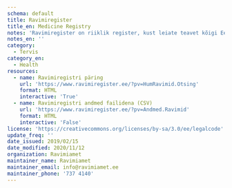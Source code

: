 ```yaml
---
schema: default
title: Ravimiregister
title_en: Medicine Registry
notes: 'Ravimiregister on riiklik register, kust leiate teavet kõigi Eestis müügil olevate ravimite ning nende erinevate pakendite kohta. Lisaks ravimi põhiandmetele, nagu toimeaine, ravimvorm ja tugevus, on registris kirjas ka ravimi soodustuse info, Eestis kehtiv piirhind ning viimane kuupäev, mil ravimit Eestisse toodi. Müügiloaga ravimite juurde on lisatud ravimi omaduste kokkuvõte (SPC), pakendi infoleht (PIL) ja pakendimärgistuse tekst.'
notes_en: ''
category:
  - Tervis
category_en:
  - Health
resources:
  - name: Ravimiregistri päring
    url: 'https://www.ravimiregister.ee/?pv=HumRavimid.Otsing'
    format: HTML
    interactive: 'True'
  - name: Ravimiregistri andmed failidena (CSV)
    url: 'https://www.ravimiregister.ee/?pv=Andmed.Ravimid'
    format: HTML
    interactive: 'False'
license: 'https://creativecommons.org/licenses/by-sa/3.0/ee/legalcode'
update_freq: ''
date_issued: 2019/02/15
date_modified: 2020/11/12
organization: Ravimiamet
maintainer_name: Ravimiamet
maintainer_email: info@ravimiamet.ee
maintainer_phone: '737 4140'
---
```

